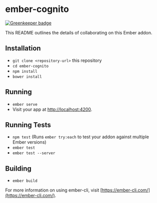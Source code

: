 # ember-cognito

[![Greenkeeper badge](https://badges.greenkeeper.io/paulcwatts/ember-cognito.svg)](https://greenkeeper.io/)

This README outlines the details of collaborating on this Ember addon.

## Installation

* `git clone <repository-url>` this repository
* `cd ember-cognito`
* `npm install`
* `bower install`

## Running

* `ember serve`
* Visit your app at [http://localhost:4200](http://localhost:4200).

## Running Tests

* `npm test` (Runs `ember try:each` to test your addon against multiple Ember versions)
* `ember test`
* `ember test --server`

## Building

* `ember build`

For more information on using ember-cli, visit [https://ember-cli.com/](https://ember-cli.com/).
